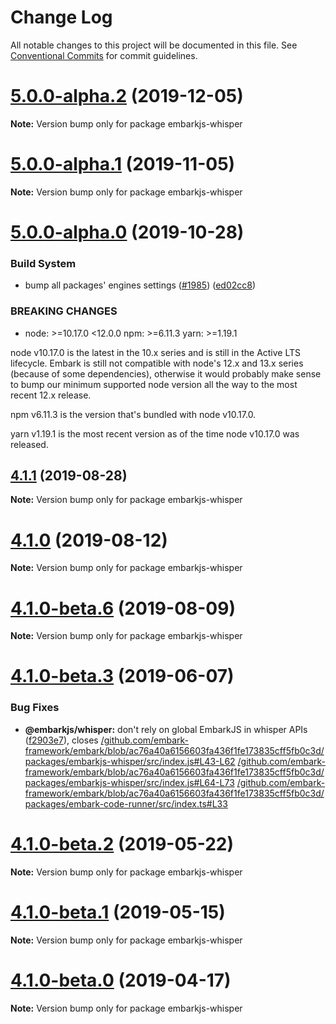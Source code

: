 # Change Log

All notable changes to this project will be documented in this file.
See [Conventional Commits](https://conventionalcommits.org) for commit guidelines.

# [5.0.0-alpha.2](https://github.com/embark-framework/embark/compare/v5.0.0-alpha.1...v5.0.0-alpha.2) (2019-12-05)

**Note:** Version bump only for package embarkjs-whisper





# [5.0.0-alpha.1](https://github.com/embark-framework/embark/compare/v5.0.0-alpha.0...v5.0.0-alpha.1) (2019-11-05)

**Note:** Version bump only for package embarkjs-whisper





# [5.0.0-alpha.0](https://github.com/embark-framework/embark/compare/v4.1.1...v5.0.0-alpha.0) (2019-10-28)


### Build System

* bump all packages' engines settings ([#1985](https://github.com/embark-framework/embark/issues/1985)) ([ed02cc8](https://github.com/embark-framework/embark/commit/ed02cc8))


### BREAKING CHANGES

* node: >=10.17.0 <12.0.0
npm: >=6.11.3
yarn: >=1.19.1

node v10.17.0 is the latest in the 10.x series and is still in the Active LTS
lifecycle. Embark is still not compatible with node's 12.x and 13.x
series (because of some dependencies), otherwise it would probably make sense
to bump our minimum supported node version all the way to the most recent 12.x
release.

npm v6.11.3 is the version that's bundled with node v10.17.0.

yarn v1.19.1 is the most recent version as of the time node v10.17.0 was
released.





## [4.1.1](https://github.com/embark-framework/embark/compare/v4.1.0...v4.1.1) (2019-08-28)

**Note:** Version bump only for package embarkjs-whisper





# [4.1.0](https://github.com/embark-framework/embark/compare/v4.1.0-beta.6...v4.1.0) (2019-08-12)

**Note:** Version bump only for package embarkjs-whisper





# [4.1.0-beta.6](https://github.com/embark-framework/embark/compare/v4.1.0-beta.5...v4.1.0-beta.6) (2019-08-09)

**Note:** Version bump only for package embarkjs-whisper





# [4.1.0-beta.3](https://github.com/embark-framework/embark/compare/v4.1.0-beta.2...v4.1.0-beta.3) (2019-06-07)


### Bug Fixes

* **@embarkjs/whisper:** don't rely on global EmbarkJS in whisper APIs ([f2903e7](https://github.com/embark-framework/embark/commit/f2903e7)), closes [/github.com/embark-framework/embark/blob/ac76a40a6156603fa436f1fe173835cff5fb0c3d/packages/embarkjs-whisper/src/index.js#L43-L62](https://github.com//github.com/embark-framework/embark/blob/ac76a40a6156603fa436f1fe173835cff5fb0c3d/packages/embarkjs-whisper/src/index.js/issues/L43-L62) [/github.com/embark-framework/embark/blob/ac76a40a6156603fa436f1fe173835cff5fb0c3d/packages/embarkjs-whisper/src/index.js#L64-L73](https://github.com//github.com/embark-framework/embark/blob/ac76a40a6156603fa436f1fe173835cff5fb0c3d/packages/embarkjs-whisper/src/index.js/issues/L64-L73) [/github.com/embark-framework/embark/blob/ac76a40a6156603fa436f1fe173835cff5fb0c3d/packages/embark-code-runner/src/index.ts#L33](https://github.com//github.com/embark-framework/embark/blob/ac76a40a6156603fa436f1fe173835cff5fb0c3d/packages/embark-code-runner/src/index.ts/issues/L33)





# [4.1.0-beta.2](https://github.com/embark-framework/embark/compare/v4.1.0-beta.1...v4.1.0-beta.2) (2019-05-22)

**Note:** Version bump only for package embarkjs-whisper





# [4.1.0-beta.1](https://github.com/embark-framework/embark/compare/v4.1.0-beta.0...v4.1.0-beta.1) (2019-05-15)

**Note:** Version bump only for package embarkjs-whisper





# [4.1.0-beta.0](https://github.com/embark-framework/embark/compare/v4.0.0...v4.1.0-beta.0) (2019-04-17)

**Note:** Version bump only for package embarkjs-whisper
